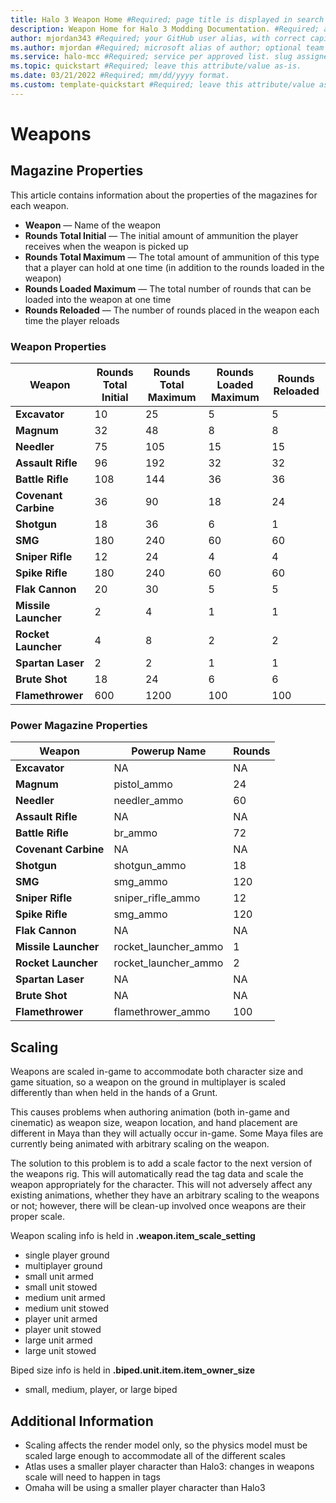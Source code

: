 ```yaml
---
title: Halo 3 Weapon Home #Required; page title is displayed in search results. Include the brand.
description: Weapon Home for Halo 3 Modding Documentation. #Required; article description that is displayed in search results. 
author: mjordan343 #Required; your GitHub user alias, with correct capitalization.
ms.author: mjordan #Required; microsoft alias of author; optional team alias.
ms.service: halo-mcc #Required; service per approved list. slug assigned by ACOM.
ms.topic: quickstart #Required; leave this attribute/value as-is.
ms.date: 03/21/2022 #Required; mm/dd/yyyy format.
ms.custom: template-quickstart #Required; leave this attribute/value as-is.
---
```


# **Weapons**

## **Magazine Properties**

This article contains information about the properties of the magazines for each weapon.

- **Weapon** — Name of the weapon
- **Rounds Total Initial** — The initial amount of ammunition the player receives when the weapon is picked up
- **Rounds Total Maximum** — The total amount of ammunition of this type that a player can hold at one time (in addition to the rounds loaded in the weapon)
- **Rounds Loaded Maximum** — The total number of rounds that can be loaded into the weapon at one time
- **Rounds Reloaded** — The number of rounds placed in the weapon each time the player reloads

### **Weapon Properties**

|**Weapon**   |**Rounds Total Initial**   |**Rounds Total Maximum**| **Rounds Loaded Maximum**|**Rounds Reloaded**|
|----------|-----------|------------|------------|------------|
|**Excavator**          |10       |25        |5        |5        |
|**Magnum**             |32       |48        |8        |8        |
|**Needler**            |75       |105       |15       |15       |
|**Assault Rifle**      |96       |192       |32       |32       |
|**Battle Rifle**       |108      |144       |36       |36       |
|**Covenant Carbine**   |36       |90        |18       |24       |
|**Shotgun**            |18       |36        |6        |1        |
|**SMG**                |180      |240       |60       |60       |
|**Sniper Rifle**       |12       |24        |4        |4        |
|**Spike Rifle**        |180      |240       |60       |60       |
|**Flak Cannon**        |20       |30        |5        |5        |
|**Missile Launcher**   |2        |4         |1        |1        |
|**Rocket Launcher**    |4        |8         |2        |2        |
|**Spartan Laser**      |2        |2         |1        |1        |
|**Brute Shot**         |18       |24        |6        |6        |
|**Flamethrower**       |600      |1200      |100      |100      |

### **Power Magazine Properties**

|**Weapon**   |**Powerup Name**   |**Rounds**|
|----------|-----------|------------|
|**Excavator**          |NA                     |NA        |
|**Magnum**             |pistol_ammo            |24        |
|**Needler**            |needler_ammo           |60        |
|**Assault Rifle**      |NA                     |NA        |
|**Battle Rifle**       |br_ammo                |72        |
|**Covenant Carbine**   |NA                     |NA        |
|**Shotgun**            |shotgun_ammo           |18        |
|**SMG**                |smg_ammo               |120       |
|**Sniper Rifle**       |sniper_rifle_ammo      |12        |
|**Spike Rifle**        |smg_ammo               |120       |
|**Flak Cannon**        |NA                     |NA        |
|**Missile Launcher**   |rocket_launcher_ammo   |1         |
|**Rocket Launcher**    |rocket_launcher_ammo   |2         |
|**Spartan Laser**      |NA                     |NA        |
|**Brute Shot**         |NA                     |NA        |
|**Flamethrower**       |flamethrower_ammo      |100       |

## **Scaling**

Weapons are scaled in-game to accommodate both character size and game situation, so a weapon on the ground in multiplayer is scaled differently than when held in the hands of a Grunt.

This causes problems when authoring animation (both in-game and cinematic) as weapon size, weapon location, and hand placement are different in Maya than they will actually occur in-game. Some Maya files are currently being animated with arbitrary scaling on the weapon.

The solution to this problem is to add a scale factor to the next version of the weapons rig. This will automatically read the tag data and scale the weapon appropriately for the character. This will not adversely affect any existing animations, whether they have an arbitrary scaling to the weapons or not; however, there will be clean-up involved once weapons are their proper scale.

Weapon scaling info is held in **.weapon.item_scale_setting**

- single player ground
- multiplayer ground
- small unit armed
- small unit stowed
- medium unit armed
- medium unit stowed
- player unit armed
- player unit stowed
- large unit armed
- large unit stowed

Biped size info is held in **.biped.unit.item.item_owner_size**

- small, medium, player, or large biped

## **Additional Information**

- Scaling affects the render model only, so the physics model must be scaled large enough to accommodate all of the different scales
- Atlas uses a smaller player character than Halo3: changes in weapons scale will need to happen in tags
- Omaha will be using a smaller player character than Halo3
